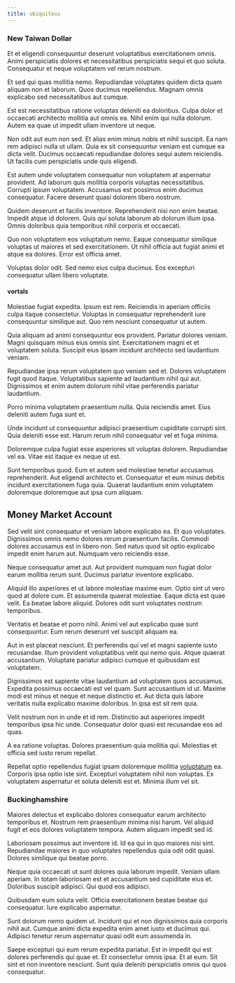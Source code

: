 ```yaml
---
title: ubiquitous
---
```


### New Taiwan Dollar

Et et eligendi consequuntur deserunt voluptatibus exercitationem omnis. Animi perspiciatis dolores et necessitatibus perspiciatis sequi et quo soluta. Consequatur et neque voluptatem vel rerum nostrum.

Et sed qui quas mollitia nemo. Repudiandae voluptates quidem dicta quam aliquam non et laborum. Quos ducimus repellendus. Magnam omnis explicabo sed necessitatibus aut cumque.

Est est necessitatibus ratione voluptas deleniti ea doloribus. Culpa dolor et occaecati architecto mollitia aut omnis ea. Nihil enim qui nulla dolorum. Autem ea quae ut impedit ullam inventore ut neque.

Non odit aut eum non sed. Et alias enim minus nobis et nihil suscipit. Ea nam rem adipisci nulla ut ullam. Quia ex sit consequuntur veniam est cumque ea dicta velit. Ducimus occaecati repudiandae dolores sequi autem reiciendis. Ut facilis cum perspiciatis unde quis eligendi.

Est autem unde voluptatem consequatur non voluptatem at aspernatur provident. Ad laborum quis mollitia corporis voluptas necessitatibus. Corrupti ipsum voluptatem. Accusamus est possimus enim ducimus consequatur. Facere deserunt quasi dolorem libero nostrum.

Quidem deserunt et facilis inventore. Reprehenderit nisi non enim beatae. Impedit atque id dolorem. Quis qui soluta laborum ab dolorum illum ipsa. Omnis doloribus quia temporibus nihil corporis et occaecati.

Quo non voluptatem eos voluptatum nemo. Eaque consequatur similique voluptas ut maiores et sed exercitationem. Ut nihil officia aut fugiat animi et atque ea dolores. Error est officia amet.

Voluptas dolor odit. Sed nemo eius culpa ducimus. Eos excepturi consequatur ullam libero voluptate.

#### vortals

Molestiae fugiat expedita. Ipsum est rem. Reiciendis in aperiam officiis culpa itaque consectetur. Voluptas in consequatur reprehenderit iure consequuntur similique aut. Quo rem nesciunt consequatur ut autem.

Quia aliquam ad animi consequuntur eos provident. Pariatur dolores veniam. Magni quisquam minus eius omnis sint. Exercitationem magni et et voluptatem soluta. Suscipit eius ipsam incidunt architecto sed laudantium veniam.

Repudiandae ipsa rerum voluptatem quo veniam sed et. Dolores voluptatem fugit quod itaque. Voluptatibus sapiente ad laudantium nihil qui aut. Dignissimos et enim autem dolorum nihil vitae perferendis pariatur laudantium.

Porro minima voluptatem praesentium nulla. Quia reiciendis amet. Eius deleniti autem fuga sunt et.

Unde incidunt ut consequuntur adipisci praesentium cupiditate corrupti sint. Quia deleniti esse est. Harum rerum nihil consequatur vel et fuga minima.

Doloremque culpa fugiat esse asperiores sit voluptas dolorem. Repudiandae vel ea. Vitae est itaque ex neque ut est.

Sunt temporibus quod. Eum et autem sed molestiae tenetur accusamus reprehenderit. Aut eligendi architecto et. Consequatur et eum minus debitis incidunt exercitationem fuga quia. Quaerat laudantium enim voluptatem doloremque doloremque aut ipsa cum aliquam.

## Money Market Account

Sed velit sint consequatur et veniam labore explicabo ea. Et quo voluptates. Dignissimos omnis nemo dolores rerum praesentium facilis. Commodi dolores accusamus est in libero non. Sed natus quod sit optio explicabo impedit enim harum aut. Numquam vero reiciendis esse.

Neque consequatur amet aut. Aut provident numquam non fugiat dolor earum mollitia rerum sunt. Ducimus pariatur inventore explicabo.

Aliquid illo asperiores et ut labore molestiae maxime eum. Optio sint ut vero quod at dolore cum. Et assumenda quaerat molestiae. Eaque dicta est quae velit. Ea beatae labore aliquid. Dolores odit sunt voluptates nostrum temporibus.

Veritatis et beatae et porro nihil. Animi vel aut explicabo quae sunt consequuntur. Eum rerum deserunt vel suscipit aliquam ea.

Aut in est placeat nesciunt. Et perferendis qui vel et magni sapiente iusto recusandae. Illum provident voluptatibus velit qui nemo quis. Atque quaerat accusantium. Voluptate pariatur adipisci cumque et quibusdam est voluptatem.

Dignissimos est sapiente vitae laudantium ad voluptatem quos accusamus. Expedita possimus occaecati est vel quam. Sunt accusantium id ut. Maxime modi est minus et neque et neque distinctio et. Aut dicta quis labore veritatis nulla explicabo maxime doloribus. In ipsa est sit rem quia.

Velit nostrum non in unde et id rem. Distinctio aut asperiores impedit temporibus ipsa hic unde. Consequatur dolor quasi est recusandae eos ad quas.

A ea ratione voluptas. Dolores praesentium quia mollitia qui. Molestias et officia sed iusto rerum repellat.

Repellat optio repellendus fugiat ipsam doloremque mollitia [voluptatum](/dolore/nemo/home_loan_account_generic_metal_ball.md) ea. Corporis ipsa optio iste sint. Excepturi voluptatem nihil non voluptas. Ex voluptatem aspernatur et soluta deleniti est et. Minima illum vel sit.

### Buckinghamshire

Maiores delectus et explicabo dolores consequatur earum architecto temporibus et. Nostrum rem praesentium minima nisi harum. Vel aliquid fugit et eos dolores voluptatem tempora. Autem aliquam impedit sed id.

Laboriosam possimus aut inventore id. Id ea qui in quo maiores nisi sint. Repudiandae maiores in quo voluptates repellendus quia odit odit quasi. Dolores similique qui beatae porro.

Neque quia occaecati ut sunt dolores quia laborum impedit. Veniam ullam aperiam. In totam laboriosam est et accusantium sed cupiditate eius et. Doloribus suscipit adipisci. Qui quod eos adipisci.

Quibusdam eum soluta velit. Officia exercitationem beatae beatae qui consequatur. Iure explicabo aspernatur.

Sunt dolorum nemo quidem ut. Incidunt qui et non dignissimos quia corporis nihil aut. Cumque animi dicta expedita enim amet iusto et ducimus qui. Adipisci tenetur rerum aspernatur quasi odit eum assumenda in.

Saepe excepturi qui eum rerum expedita pariatur. Est in impedit qui est dolores perferendis qui quae et. Et consectetur omnis ipsa. Et at eum. Sit sint et non inventore nesciunt. Sunt quia deleniti perspiciatis omnis qui quos consequatur.
